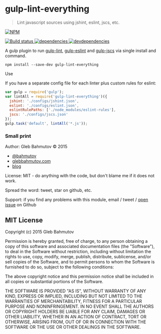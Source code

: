 # gulp-lint-everything

> Lint javascript sources using jshint, eslint, jscs, etc.

[![NPM][gulp-lint-everything-icon] ][gulp-lint-everything-url]

[![Build status][gulp-lint-everything-ci-image] ][gulp-lint-everything-ci-url]
[![dependencies][gulp-lint-everything-dependencies-image] ][gulp-lint-everything-dependencies-url]
[![devdependencies][gulp-lint-everything-devdependencies-image] ][gulp-lint-everything-devdependencies-url]

A gulp plugin to run [gulp-lint](https://www.npmjs.com/package/gulp-jshint),
[gulp-eslint](https://www.npmjs.com/package/gulp-eslint) and [gulp-jscs](https://www.npmjs.com/package/gulp-jscs)
via single install and command.

`npm install --save-dev gulp-lint-everything`

Use

If you have a separate config file for each linter plus custom rules for eslint:

```js
var gulp = require('gulp');
var lintAll = require('gulp-lint-everything')({
  jshint: './configs/jshint.json',
  eslint: './configs/eslint.json',
  eslintRulePaths: ['./node_modules/eslint-rules'],
  jscs: './configs/jscs.json'
});
gulp.task('default', lintAll('*.js'));
```

### Small print

Author: Gleb Bahmutov &copy; 2015

* [@bahmutov](https://twitter.com/bahmutov)
* [glebbahmutov.com](http://glebbahmutov.com)
* [blog](http://bahmutov.calepin.co/)

License: MIT - do anything with the code, but don't blame me if it does not work.

Spread the word: tweet, star on github, etc.

Support: if you find any problems with this module, email / tweet /
[open issue](https://github.com/bahmutov/gulp-lint-everything/issues) on Github

## MIT License

Copyright (c) 2015 Gleb Bahmutov

Permission is hereby granted, free of charge, to any person
obtaining a copy of this software and associated documentation
files (the "Software"), to deal in the Software without
restriction, including without limitation the rights to use,
copy, modify, merge, publish, distribute, sublicense, and/or sell
copies of the Software, and to permit persons to whom the
Software is furnished to do so, subject to the following
conditions:

The above copyright notice and this permission notice shall be
included in all copies or substantial portions of the Software.

THE SOFTWARE IS PROVIDED "AS IS", WITHOUT WARRANTY OF ANY KIND,
EXPRESS OR IMPLIED, INCLUDING BUT NOT LIMITED TO THE WARRANTIES
OF MERCHANTABILITY, FITNESS FOR A PARTICULAR PURPOSE AND
NONINFRINGEMENT. IN NO EVENT SHALL THE AUTHORS OR COPYRIGHT
HOLDERS BE LIABLE FOR ANY CLAIM, DAMAGES OR OTHER LIABILITY,
WHETHER IN AN ACTION OF CONTRACT, TORT OR OTHERWISE, ARISING
FROM, OUT OF OR IN CONNECTION WITH THE SOFTWARE OR THE USE OR
OTHER DEALINGS IN THE SOFTWARE.

[gulp-lint-everything-icon]: https://nodei.co/npm/gulp-lint-everything.png?downloads=true
[gulp-lint-everything-url]: https://npmjs.org/package/gulp-lint-everything
[gulp-lint-everything-ci-image]: https://travis-ci.org/bahmutov/gulp-lint-everything.png?branch=master
[gulp-lint-everything-ci-url]: https://travis-ci.org/bahmutov/gulp-lint-everything
[gulp-lint-everything-dependencies-image]: https://david-dm.org/bahmutov/gulp-lint-everything.png
[gulp-lint-everything-dependencies-url]: https://david-dm.org/bahmutov/gulp-lint-everything
[gulp-lint-everything-devdependencies-image]: https://david-dm.org/bahmutov/gulp-lint-everything/dev-status.png
[gulp-lint-everything-devdependencies-url]: https://david-dm.org/bahmutov/gulp-lint-everything#info=devDependencies
